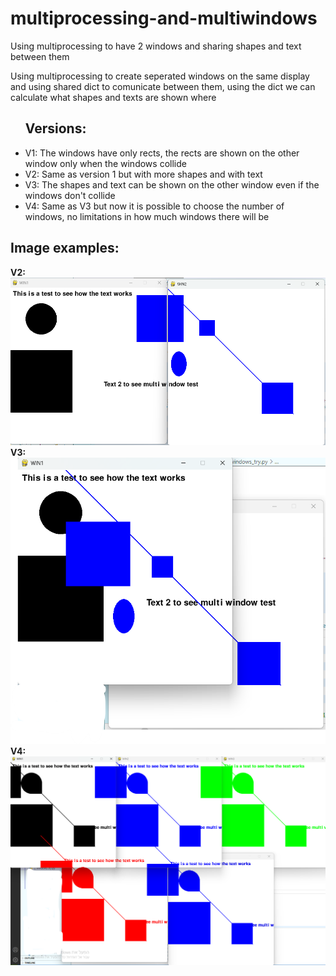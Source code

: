 # multiprocessing-and-multiwindows
<p>Using multiprocessing to have 2 windows and sharing shapes and text between them</p>
<p>Using multiprocessing to create seperated windows on the same display and using shared dict to comunicate between them, using the dict we can calculate what shapes and texts are shown where</p>

<ul>
  <h2>Versions:</h2>
  <li>V1: The windows have only rects, the rects are shown on the other window only when the windows collide</li>
  <li>V2: Same as version 1 but with more shapes and with text</li>
  <li>V3: The shapes and text can be shown on the other window even if the windows don't collide</li>
  <li>V4: Same as V3 but now it is possible to choose the number of windows, no limitations in how much windows there will be</li>
</ul>
<h2>Image examples:</h2>
<b>V2:</b>
<img src="img1.png">
<b>V3:</b>
<img src="img2.png">
<b>V4:</b>
<img src="img3.png">
